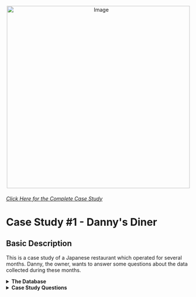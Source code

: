 <p align = "center">
<img src="https://8weeksqlchallenge.com/images/case-study-designs/1.png" 
        alt="Image" 
        width="500" 
        height="500"/>
</p>

###### [Click Here for the Complete Case Study](https://8weeksqlchallenge.com/case-study-1/)
# Case Study #1 - Danny's Diner
## Basic Description
This is a case study of a Japanese restaurant which operated for several months.
Danny, the owner, wants to answer some questions about the data collected during these months.

<details>
  <summary><b>The Database</b></summary>
  
<p align = "center">
<img src="https://user-images.githubusercontent.com/80172576/194739317-926904a1-253b-4b3a-87d0-122a6c9eb8c2.png" 
        alt="Image" 
        width="560" 
        height="315"/>
</p>

Includes 3 tables - sales, menu, and members.

* **Table 1: sales**
  * The sales table captures all customer_id level purchases with an corresponding order_date and product_id information for when and what menu items were ordered.
product_id is a Foreign Key to the menu table, customer_id is a Foreign Key to the members table.

![image](https://user-images.githubusercontent.com/80172576/194229062-9f42c23e-dd6a-416f-8af7-727a4699b461.png)

* **Table 2: menu**
  * The menu table maps the product_id to the actual product_name and price of each menu item.

![image](https://user-images.githubusercontent.com/80172576/194229338-18386e58-91b4-47b4-85b6-22f210f3d3a1.png)

* **Table 3: members**
  * The members table captures the join_date when a customer_id joined the beta version of the Danny’s Diner loyalty program.
  
![image](https://user-images.githubusercontent.com/80172576/194229499-e3878771-f738-44bb-bceb-5078d533963f.png)
</details>

<details>
  <summary><b>Case Study Questions</b></summary>
<br><b>1.</b> What is the total amount each customer spent at the restaurant?</br>
<br><b>2.</b> How many days has each customer visited the restaurant?</br>
<br><b>3.</b> What was the first item from the menu purchased by each customer?</br>
<br><b>4.</b> What is the most purchased item on the menu and how many times was it purchased by all customers?</br>
<br><b>5.</b> Which item was the most popular for each customer?</br>
<br><b>6.</b> Which item was purchased first by the customer after they became a member?</br>
<br><b>7.</b> Which item was purchased just before the customer became a member?</br>
<br><b>8.</b> What is the total items and amount spent for each member before they became a member?</br>
<br><b>9.</b> If each $1 spent equates to 10 points and sushi has a 2x points multiplier - how many points would each customer have?</br>
<br><b>10.</b> In the first week after a customer joins the program (including their join date) they earn 2x points on all items, not just sushi - how many points do customer A and B have at the end of January?</br>

</details>
